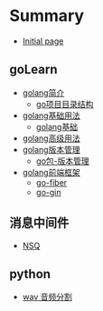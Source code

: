 # Summary

* [Initial page](README.md)

## goLearn
* [golang简介]()
  * [go项目目录结构](./goLearn/golang-project-dir.md)
* [golang基础用法]()
  * [golang基础](./goLearn/golang.md)
* [golang高级用法]()
* [golang版本管理]()
  * [go包-版本管理](./goLearn/golang-pkg-manage-dep.md)
* [golang前端框架]()
  * [go-fiber](./goLearn/golang-web-fiber.md)
  * [go-gin](./goLearn/golang-web-gin.cn.md)


## 消息中间件
* [NSQ](./messageQueue/nsq.md)


## python
* [wav 音频分割](./python/wav音频分割.md)